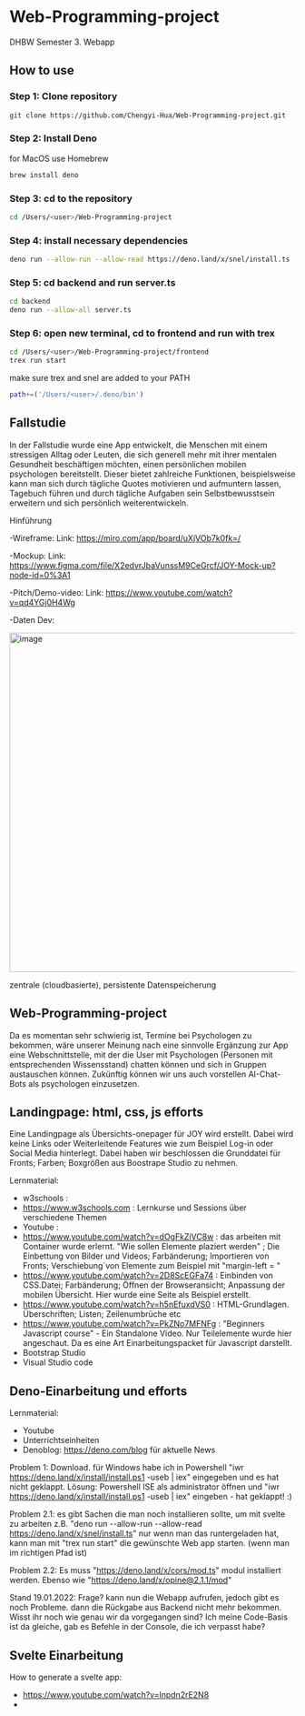 # Web-Programming-project
DHBW Semester 3. Webapp 

## How to use
### Step 1: Clone repository
```bash
git clone https://github.com/Chengyi-Hua/Web-Programming-project.git
```
### Step 2: Install Deno
for MacOS use Homebrew
```bash
brew install deno
```
### Step 3: cd to the repository
```bash
cd /Users/<user>/Web-Programming-project
```
### Step 4: install necessary dependencies
```bash
deno run --allow-run --allow-read https://deno.land/x/snel/install.ts
```
### Step 5: cd backend and run server.ts
```bash
cd backend
deno run --allow-all server.ts
```
### Step 6: open new terminal, cd to frontend and run with trex
```bash
cd /Users/<user>/Web-Programming-project/frontend
trex run start
```
make sure trex and snel are added to your PATH
```bash
path+=('/Users/<user>/.deno/bin')
```  


## Fallstudie
In der Fallstudie wurde eine App entwickelt, die Menschen mit einem stressigen Alltag oder Leuten, die sich generell mehr mit ihrer mentalen Gesundheit beschäftigen möchten, einen persönlichen mobilen psychologen bereitstellt. Dieser bietet zahlreiche Funktionen, beispielsweise kann man sich durch tägliche Quotes motivieren und aufmuntern lassen, Tagebuch führen und durch tägliche Aufgaben sein Selbstbewusstsein erweitern und sich persönlich weiterentwickeln.

Hinführung

-Wireframe:
Link: https://miro.com/app/board/uXjVOb7k0fk=/

-Mockup:
Link: https://www.figma.com/file/X2edvrJbaVunssM9CeGrcf/JOY-Mock-up?node-id=0%3A1

-Pitch/Demo-video:
Link: https://www.youtube.com/watch?v=qd4YGj0H4Wg

-Daten Dev: 

<img width="597" alt="image" src="https://user-images.githubusercontent.com/96745479/149769309-337efd8d-b5aa-4a86-8e03-869d0a65ccb9.png">

zentrale (cloudbasierte), persistente Datenspeicherung




## Web-Programming-project
Da es momentan sehr schwierig ist, Termine bei Psychologen zu bekommen, wäre unserer Meinung nach eine sinnvolle Ergänzung zur App eine Webschnittstelle, mit der die User mit Psychologen (Personen mit entsprechenden Wissensstand) chatten können und sich in Gruppen austauschen können. Zukünftig können wir uns auch vorstellen AI-Chat-Bots als psychologen einzusetzen.


## Landingpage: html, css, js efforts
Eine Landingpage als Übersichts-onepager für JOY wird erstellt. Dabei wird keine Links oder Weiterleitende Features wie zum Beispiel Log-in oder Social Media hinterlegt. 
Dabei haben wir beschlossen die Grunddatei für Fronts; Farben; Boxgrößen aus Boostrape Studio zu nehmen.  

Lernmaterial:
- w3schools :  
- https://www.w3schools.com : Lernkurse und Sessions über verschiedene Themen
- Youtube   :  
- https://www.youtube.com/watch?v=dOgFkZiVC8w : das arbeiten mit Container wurde erlernt. "Wie sollen Elemente plaziert werden" ; Die Einbettung von                                                                     Bilder und Videos; Farbänderung; Importieren von Fronts; Verschiebung´von Elemente zum Beispiel mit                                                                       "margin-left = "
- https://www.youtube.com/watch?v=2D8ScEGFa74 : Einbinden von CSS.Datei; Farbänderung; Öffnen der Browseransicht; Anpassung der mobilen Übersicht. Hier wurde eine Seite als Beispiel erstellt.
- https://www.youtube.com/watch?v=h5nEfuxdVS0 : HTML-Grundlagen. Überschriften; Listen; Zeilenumbrüche etc
- https://www.youtube.com/watch?v=PkZNo7MFNFg : "Beginners Javascript course" - Ein Standalone Video. Nur Teilelemente wurde hier angeschaut. Da es eine                                                                 Art Einarbeitungspacket für Javascript darstellt. 
- Bootstrap Studio
- Visual Studio code


## Deno-Einarbeitung und efforts
Lernmaterial:
- Youtube
- Unterrichtseinheiten 
- Denoblog: https://deno.com/blog für aktuelle News

Problem 1: Download. für Windows habe ich in Powershell "iwr https://deno.land/x/install/install.ps1 -useb | iex" eingegeben und es hat nicht geklappt. 
Lösung: Powershell ISE als administrator öffnen und "iwr https://deno.land/x/install/install.ps1 -useb | iex" eingeben - hat geklappt! :)

Problem 2.1: es gibt Sachen die man noch installieren sollte, um mit svelte zu arbeiten z.B. "deno run --allow-run --allow-read https://deno.land/x/snel/install.ts" 
nur wenn man das runtergeladen hat, kann man mit "trex run start" die gewünschte Web app starten. (wenn man im richtigen Pfad ist)

Problem 2.2: Es muss "https://deno.land/x/cors/mod.ts" modul installiert werden. Ebenso wie "https://deno.land/x/opine@2.1.1/mod"

Stand 19.01.2022: Frage? kann nun die Webapp aufrufen, jedoch gibt es noch Probleme. dann die Rückgabe aus Backend nicht mehr bekommen. Wisst ihr noch wie genau wir da vorgegangen sind? Ich meine Code-Basis ist da gleiche, gab es Befehle in der Console, die ich verpasst habe? 


## Svelte Einarbeitung
How to generate a svelte app:
- https://www.youtube.com/watch?v=lnpdn2rE2N8
- 


